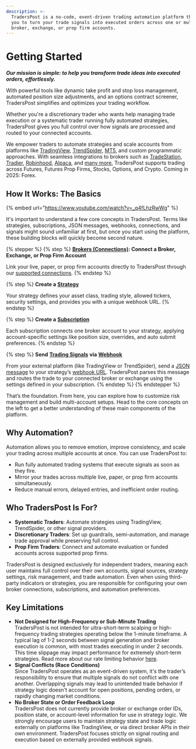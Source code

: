 ```yaml
---
description: >-
  TradersPost is a no-code, event-driven trading automation platform that allows
  you to turn your trade signals into executed orders across one or multiple
  broker, exchange, or prop firm accounts.
---
```


# Getting Started

_**Our mission is simple: to help you transform trade ideas into executed orders, effortlessly.**_

With powerful tools like dynamic take profit and stop loss management, automated position size adjustments, and an options contract screener, TradersPost simplifies and optimizes your trading workflow.

Whether you're a discretionary trader who wants help managing trade execution or a systematic trader running fully automated strategies, TradersPost gives you full control over how signals are processed and routed to your connected accounts.

We empower traders to automate strategies and scale accounts from platforms like [TradingView](learn/signal-sources/tradingview.md), [TrendSpider](learn/signal-sources/trend-spider.md), [MT5](learn/signal-sources/metatrader-5.md), and custom programmatic approaches. With seamless integrations to brokers such as [TradeStation](all-supported-connections/tradestation.md), [Tradier](all-supported-connections/tradier.md), [Robinhood](all-supported-connections/robinhood.md), [Alpaca](all-supported-connections/alpaca.md), and [many more](https://traderspost.io/connections), TradersPost supports trading across Futures, Futures Prop Firms, Stocks, Options, and Crypto. Coming in 2025: Forex.

## How It Works: The Basics

{% embed url="https://www.youtube.com/watch?v=_q4fLhzRwWg" %}

It's important to understand a few core concepts in TradersPost. Terms like strategies, subscriptions, JSON messages, webhooks, connections, and signals might sound unfamiliar at first, but once you start using the platform, these building blocks will quickly become second nature.

{% stepper %}
{% step %}
[**Brokers (Connections)**](core-concepts/brokers-connections.md)**: Connect a Broker, Exchange, or Prop Firm Account**

Link your live, paper, or prop firm accounts directly to TradersPost through our [supported connections](https://traderspost.io/connections).
{% endstep %}

{% step %}
**Create a** [**Strategy**](core-concepts/strategies.md)

Your strategy defines your asset class, trading style, allowed tickers, security settings, and provides you with a unique webhook URL.
{% endstep %}

{% step %}
**Create a** [**Subscription**](core-concepts/subscriptions.md)

Each subscription connects one broker account to your strategy, applying account-specific settings like position size, overrides, and auto submit preferences.
{% endstep %}

{% step %}
**Send** [**Trading Signals**](core-concepts/signals.md) **via** [**Webhook**](core-concepts/webhooks.md)

From your external platform (like TradingView or TrendSpider), send a [JSON message](core-concepts/json-messages.md) to your strategy’s [webhook URL](core-concepts/webhooks.md). TradersPost parses this message and routes the trade to your connected broker or exchange using the settings defined in your subscription.
{% endstep %}
{% endstepper %}

That’s the foundation. From here, you can explore how to customize risk management and build multi-account setups. Head to the core concepts on the left to get a better understanding of these main components of the platform.

## Why Automation?

Automation allows you to remove emotion, improve consistency, and scale your trading across multiple accounts at once. You can use TradersPost to:

* Run fully automated trading systems that execute signals as soon as they fire.
* Mirror your trades across multiple live, paper, or prop firm accounts simultaneously.
* Reduce manual errors, delayed entries, and inefficient order routing.

## Who TradersPost Is For?

* **Systematic Traders**: Automate strategies using TradingView, TrendSpider, or other signal providers.
* **Discretionary Traders**: Set up guardrails, semi-automation, and manage trade approval while preserving full control.
* **Prop Firm Traders**: Connect and automate evaluation or funded accounts across supported prop firms.

TradersPost is designed exclusively for independent traders, meaning each user maintains full control over their own accounts, signal sources, strategy settings, risk management, and trade automation. Even when using third-party indicators or strategies, you are responsible for configuring your own broker connections, subscriptions, and automation preferences.

## Key Limitations

* **Not Designed for High-Frequency or Sub-Minute Trading**\
  TradersPost is not intended for ultra-short-term scalping or high-frequency trading strategies operating below the 1-minute timeframe. A typical lag of 1-2 seconds between signal generation and broker execution is common, with most trades executing in under 2 seconds. This time slippage may impact performance for extremely short-term strategies. Read more about our rate limiting behavior [here](learn/platform-concepts/rate-limits.md).
* **Signal Conflicts (Race Conditions)**\
  Since TradersPost operates as an event-driven system, it's the trader’s responsibility to ensure that multiple signals do not conflict with one another. Overlapping signals may lead to unintended trade behavior if strategy logic doesn't account for open positions, pending orders, or rapidly changing market conditions.
* **No Broker State or Order Feedback Loop**\
  TradersPost does not currently provide broker or exchange order IDs, position state, or account-level information for use in strategy logic. We strongly encourage users to maintain strategy state and trade logic externally on platforms like TradingView, or via direct broker APIs in their own environment. TradersPost focuses strictly on signal routing and execution based on externally provided webhook signals.
